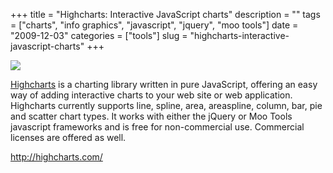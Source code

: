 +++
title = "Highcharts: Interactive JavaScript charts"
description = ""
tags = ["charts", "info graphics", "javascript", "jquery", "moo tools"]
date = "2009-12-03"
categories = ["tools"]
slug = "highcharts-interactive-javascript-charts"
+++


<div class="tool-screenshot mb1"><a href="http://highcharts.com/"><img id='bluga-thumbnail-2800' class='bluga-thumbnail custom' src='http://media.konigi.com/bluga/
wt5231019dab8bc_custom.jpg'/></a></div><p><a href="http://highcharts.com/">Highcharts</a> is a charting library written in pure JavaScript, offering an easy way of adding interactive charts to your web site or web application. Highcharts currently supports line, spline, area, areaspline, column, bar, pie and scatter chart types. It works with either the jQuery or Moo Tools javascript frameworks and is free for non-commercial use. Commercial licenses are offered as well.</p>

  
<p><a href="http://highcharts.com/">http://highcharts.com/</a></p>
      
